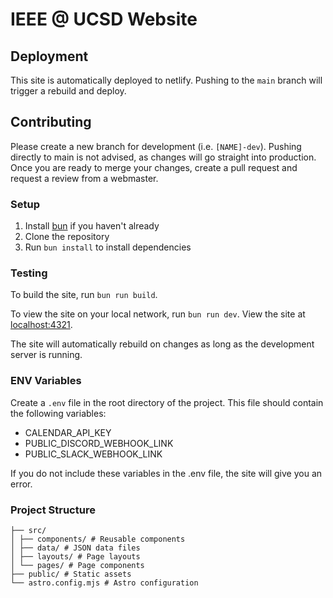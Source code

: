 # IEEE @ UCSD Website

## Deployment

This site is automatically deployed to netlify. Pushing to the `main` branch will trigger a rebuild and deploy.

## Contributing

Please create a new branch for development (i.e. `[NAME]-dev`). Pushing directly to main is not advised, as changes will go straight into production. Once you are ready to merge your changes, create a pull request and request a review from a webmaster.

### Setup

1. Install [bun](https://bun.sh) if you haven't already
2. Clone the repository
3. Run `bun install` to install dependencies

### Testing

To build the site, run `bun run build`.

To view the site on your local network, run `bun run dev`. View the site at [localhost:4321](http://localhost:4321).

The site will automatically rebuild on changes as long as the development server is running.

### ENV Variables

Create a `.env` file in the root directory of the project. This file should contain the following variables:

-   CALENDAR_API_KEY
-   PUBLIC_DISCORD_WEBHOOK_LINK
-   PUBLIC_SLACK_WEBHOOK_LINK

If you do not include these variables in the .env file, the site will give you an error.

### Project Structure

```
├── src/
│ ├── components/ # Reusable components
│ ├── data/ # JSON data files
│ ├── layouts/ # Page layouts
│ └── pages/ # Page components
├── public/ # Static assets
└── astro.config.mjs # Astro configuration
```
